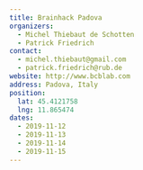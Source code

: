 ```yaml
---
title: Brainhack Padova
organizers:
  - Michel Thiebaut de Schotten
  - Patrick Friedrich
contact:
  - michel.thiebaut@gmail.com
  - patrick.friedrich@rub.de
website: http://www.bcblab.com
address: Padova, Italy
position:
  lat: 45.4121758
  lng: 11.865474
dates:
  - 2019-11-12
  - 2019-11-13
  - 2019-11-14
  - 2019-11-15
---
```


